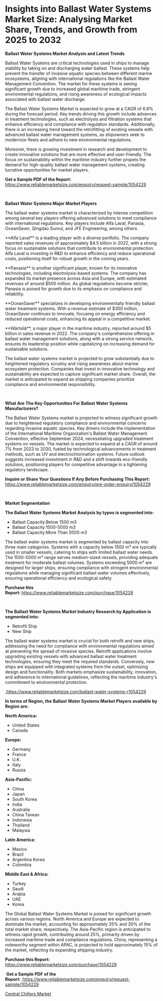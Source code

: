 <p><h1>Insights into Ballast Water Systems Market Size: Analysing Market Share, Trends, and Growth from 2025 to 2032</h1></p><p><strong>Ballast Water Systems Market Analysis and Latest Trends</strong></p>
<p><p>Ballast Water Systems are critical technologies used in ships to manage stability by taking on and discharging water ballast. These systems help prevent the transfer of invasive aquatic species between different marine ecosystems, aligning with international regulations like the Ballast Water Management Convention. The market for these systems is seeing significant growth due to increased global maritime trade, stringent environmental regulations, and rising awareness of ecological impacts associated with ballast water discharge.</p><p>The Ballast Water Systems Market is expected to grow at a CAGR of 6.9% during the forecast period. Key trends driving this growth include advances in treatment technologies, such as electrolysis and filtration systems that enhance efficiency and compliance with regulation standards. Additionally, there is an increasing trend toward the retrofitting of existing vessels with advanced ballast water management systems, as shipowners seek to modernize fleets and adhere to new environmental regulations.</p><p>Moreover, there is growing investment in research and development to create innovative solutions that are more effective and user-friendly. The focus on sustainability within the maritime industry further propels the demand for high-quality ballast water management systems, creating lucrative opportunities for market players.</p></p>
<p><strong>Get a Sample PDF of the Report:&nbsp;</strong> <a href="https://www.reliablemarketsize.com/enquiry/request-sample/1054229?utm_campaign=2296&utm_medium=2&utm_source=Github&utm_content=ia&utm_term=16022025&utm_id=ballast-water-systems">https://www.reliablemarketsize.com/enquiry/request-sample/1054229</a></p>
<p>&nbsp;</p>
<p><strong>Ballast Water Systems Major Market Players</strong></p>
<p><p>The ballast water systems market is characterized by intense competition among several key players offering advanced solutions to meet compliance with international regulations. Key players include Alfa Laval, Panasia, OceanSaver, Qingdao Sunrui, and JFE Engineering, among others.</p><p>**Alfa Laval** is a leading player with a diverse portfolio. The company reported sales revenues of approximately $4.5 billion in 2022, with a strong focus on sustainable solutions that contribute to environmental protection. Alfa Laval is investing in R&D to enhance efficiency and reduce operational costs, positioning itself for robust growth in the coming years.</p><p>**Panasia** is another significant player, known for its innovative technologies, including electrolysis-based systems. The company has expanded its market presence across Asia and Europe, with estimated revenues of around $500 million. As global regulations become stricter, Panasia is poised for growth due to its emphasis on compliance and reliability.</p><p>**OceanSaver** specializes in developing environmentally friendly ballast water treatment systems. With a revenue estimate of $350 million, OceanSaver continues to innovate, focusing on energy efficiency and reduced operational costs, enhancing its appeal in a competitive market.</p><p>**Wärtsilä**, a major player in the maritime industry, reported around $5 billion in sales revenue in 2022. The company's comprehensive offering in ballast water management solutions, along with a strong service network, ensures its leadership position while capitalizing on increasing demand for sustainable solutions.</p><p>The ballast water systems market is projected to grow substantially due to heightened regulatory scrutiny and rising awareness about marine ecosystem protection. Companies that invest in innovative technology and sustainability are expected to capture significant market share. Overall, the market is anticipated to expand as shipping companies prioritize compliance and environmental responsibility.</p></p>
<p>&nbsp;</p>
<p><strong>What Are The Key Opportunities For Ballast Water Systems Manufacturers?</strong></p>
<p><p>The Ballast Water Systems market is projected to witness significant growth due to heightened regulatory compliance and environmental concerns regarding invasive aquatic species. Key drivers include the implementation of the International Maritime Organization's Ballast Water Management Convention, effective September 2024, necessitating upgraded treatment systems on vessels. The market is expected to expand at a CAGR of around 7% from 2023 to 2030, fueled by technological advancements in treatment methods, such as UV and electrochlorination systems. Future outlook suggests increased investment in R&D and a shift towards eco-friendly solutions, positioning players for competitive advantage in a tightening regulatory landscape.</p></p>
<p><strong>Inquire or Share Your Questions If Any Before Purchasing This Report:</strong> <a href="https://www.reliablemarketsize.com/enquiry/pre-order-enquiry/1054229?utm_campaign=2296&utm_medium=2&utm_source=Github&utm_content=ia&utm_term=16022025&utm_id=ballast-water-systems">https://www.reliablemarketsize.com/enquiry/pre-order-enquiry/1054229</a></p>
<p>&nbsp;</p>
<p><strong>Market Segmentation</strong></p>
<p><strong>The Ballast Water Systems Market Analysis by types is segmented into:</strong></p>
<p><ul><li>Ballast Capacity:Below 1500 m3</li><li>Ballast Capacity:1500-5000 m3</li><li>Ballast Capacity:More Than 5000 m3</li></ul></p>
<p><p>The ballast water systems market is segmented by ballast capacity into three main categories. Systems with a capacity below 1500 m³ are typically used in smaller vessels, catering to ships with limited ballast water needs. The 1500-5000 m³ range serves medium-sized vessels, providing adequate treatment for moderate ballast volumes. Systems exceeding 5000 m³ are designed for larger ships, ensuring compliance with stringent environmental regulations while managing significant ballast water volumes effectively, ensuring operational efficiency and ecological safety.</p></p>
<p><strong>Purchase this Report:&nbsp;</strong><a href="https://www.reliablemarketsize.com/purchase/1054229?utm_campaign=2296&utm_medium=2&utm_source=Github&utm_content=ia&utm_term=16022025&utm_id=ballast-water-systems">https://www.reliablemarketsize.com/purchase/1054229</a></p>
<p>&nbsp;</p>
<p><strong>The Ballast Water Systems Market Industry Research by Application is segmented into:</strong></p>
<p><ul><li>Retrofit Ship</li><li>New Ship</li></ul></p>
<p><p>The ballast water systems market is crucial for both retrofit and new ships, addressing the need for compliance with environmental regulations aimed at preventing the spread of invasive species. Retrofit applications involve upgrading existing vessels with advanced ballast water treatment technologies, ensuring they meet the required standards. Conversely, new ships are equipped with integrated systems from the outset, optimizing design and functionality. Both markets emphasize sustainability, innovation, and adherence to international guidelines, reflecting the maritime industry's commitment to environmental protection.</p></p>
<p><a href="https://www.reliablemarketsize.com/ballast-water-systems-r1054229?utm_campaign=2296&utm_medium=2&utm_source=Github&utm_content=ia&utm_term=16022025&utm_id=ballast-water-systems">&nbsp;https://www.reliablemarketsize.com/ballast-water-systems-r1054229</a></p>
<p><strong>In terms of Region, the Ballast Water Systems Market Players available by Region are:</strong></p>
<p>
    <p> <strong> North America: </strong>
        <ul>
            <li>United States</li>
            <li>Canada</li>
        </ul>
        </p> 
    <p> <strong> Europe: </strong>
        <ul>
            <li>Germany</li>
            <li>France</li>
            <li>U.K.</li>
            <li>Italy</li>
            <li>Russia</li>
        </ul>
        </p> 
    <p> <strong> Asia-Pacific: </strong>
        <ul>
            <li>China</li>
            <li>Japan</li>
            <li>South Korea</li>
            <li>India</li>
            <li>Australia</li>
            <li>China Taiwan</li>
            <li>Indonesia</li>
            <li>Thailand</li>
            <li>Malaysia</li>
        </ul>
        </p> 
    <p> <strong> Latin America: </strong>
        <ul>
            <li>Mexico</li>
            <li>Brazil</li>
            <li>Argentina Korea</li>
            <li>Colombia</li>
        </ul>
        </p> 
    <p> <strong> Middle East & Africa: </strong>
        <ul>
            <li>Turkey</li>
            <li>Saudi</li>
            <li>Arabia</li>
            <li>UAE</li>
            <li>Korea</li>
        </ul>
    </p>
    </p>
<p><p>The Global Ballast Water Systems Market is poised for significant growth across various regions. North America and Europe are expected to dominate the market, accounting for approximately 35% and 30% of the total market share, respectively. The Asia-Pacific region is anticipated to witness rapid growth, contributing around 25%, primarily driven by increased maritime trade and compliance regulations. China, representing a noteworthy segment within APAC, is projected to hold approximately 15% of the market, reflecting its expanding shipping industry.</p></p>
<p><strong>Purchase this Report: </strong><a href="https://www.reliablemarketsize.com/purchase/1054229?utm_campaign=2296&utm_medium=2&utm_source=Github&utm_content=ia&utm_term=16022025&utm_id=ballast-water-systems">https://www.reliablemarketsize.com/purchase/1054229</a></p>
<p>&nbsp;<strong>Get a Sample PDF of the Report:&nbsp;&nbsp;</strong><a href="https://www.reliablemarketsize.com/enquiry/request-sample/1054229?utm_campaign=2296&utm_medium=2&utm_source=Github&utm_content=ia&utm_term=16022025&utm_id=ballast-water-systems">https://www.reliablemarketsize.com/enquiry/request-sample/1054229</a></p>
<p><strong></strong></p>
<p><p><a href="https://github.com/jeastefanowicz7816/Market-Research-Report-List-1/blob/main/central-chillers-market.md?utm_campaign=2296&utm_medium=2&utm_source=Github&utm_content=ia&utm_term=16022025&utm_id=ballast-water-systems">Central Chillers Market</a></p></p>